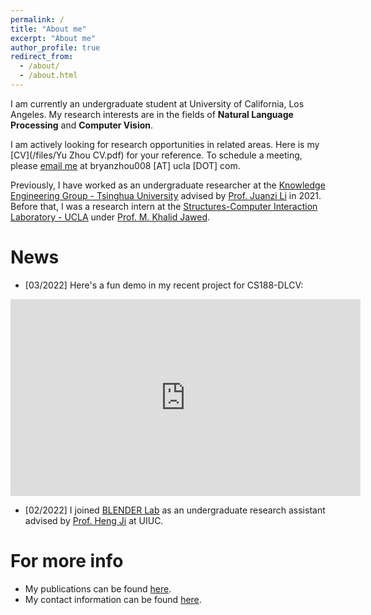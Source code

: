 ```yaml
---
permalink: /
title: "About me"
excerpt: "About me"
author_profile: true
redirect_from: 
  - /about/
  - /about.html
---
```


I am currently an undergraduate student at University of California, Los Angeles. My research interests are in the fields of **Natural Language Processing** and **Computer Vision**.


I am actively looking for research opportunities in related areas. Here is my [CV](/files/Yu Zhou CV.pdf) for your reference. To schedule a meeting, please [email me](mailto:bryanzhou008@g.ucla.edu) at bryanzhou008 [AT] ucla [DOT] com.



Previously, I have worked as an undergraduate researcher at the [Knowledge Engineering Group - Tsinghua University](https://keg.cs.tsinghua.edu.cn/) advised by [Prof. Juanzi Li](http://keg.cs.tsinghua.edu.cn/persons/ljz/) in 2021. Before that, I was a research intern at the [Structures-Computer Interaction Laboratory - UCLA](https://structures.computer/) under [Prof. M. Khalid Jawed](http://www.khalidjawed.com/). 




News
======
- [03/2022] Here's a fun demo in my recent project for CS188-DLCV:
<iframe width="560" height="315" src="https://www.youtube.com/embed/H1gXwSYAml4" title="YouTube video player" frameborder="0" allow="accelerometer; autoplay; clipboard-write; encrypted-media; gyroscope; picture-in-picture" allowfullscreen></iframe>

- [02/2022] I joined [BLENDER Lab](http://blender.cs.illinois.edu/index.html) as an undergraduate research assistant advised by [Prof. Heng Ji](http://blender.cs.illinois.edu/hengji/research.html) at UIUC.





For more info
======
- My publications can be found [here](/publications).
- My contact information can be found [here](/contact).
